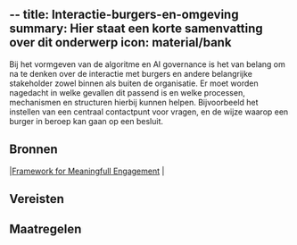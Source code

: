 --
title: Interactie-burgers-en-omgeving
summary: Hier staat een korte samenvatting over dit onderwerp
icon: material/bank
---

Bij het vormgeven van de algoritme en AI governance is het van belang om na te denken over de interactie met burgers en andere belangrijke stakeholder zowel binnen als buiten de organisatie. Er moet worden nagedacht in welke gevallen dit passend is en welke processen, mechanismen en structuren hierbij kunnen helpen. Bijvoorbeeld het instellen van een centraal contactpunt voor vragen, en de wijze waarop een burger in beroep kan gaan op een besluit.


## Bronnen
|[Framework for Meaningfull Engagement]((https://ecnl.org/sites/default/files/2023-03/Final%20Version%20FME%20with%20Copyright%20%282%29.pdf)) |


## Vereisten

<!-- list_vereisten_1 bouwblok/governance -->

## Maatregelen

<!-- list_maatregelen_1 bouwblok/governance -->



